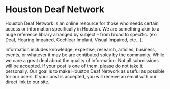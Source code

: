 Houston Deaf Network
======

Houston Deaf Network is an online resource for those who needs certain access or information specifically in Houston. We are something akin to a huge reference library arranged by subject – from broad to specific. (ex: Deaf, Hearing Impaired, Cochlear Implant, Visual Impaired, etc…).

Information includes knowledge, expertise, research, articles, business, events, or whatever it may be are contibuted soley by the community. While we care a great deal about the quality of information. Not all submissions will be accepted. If your post is one of them, please do not take it personally. Our goal is to make Houston Deaf Network as useful as possible for our users. If your post is accepted, you will receive an email with our direct link to our site.


